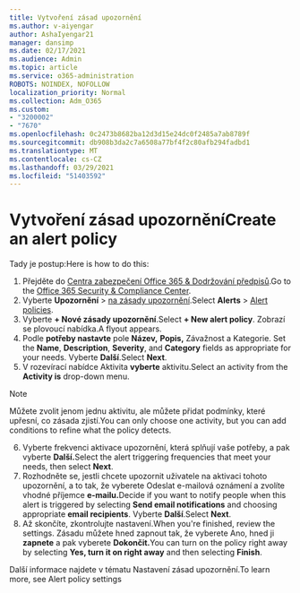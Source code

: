```yaml
---
title: Vytvoření zásad upozornění
ms.author: v-aiyengar
author: AshaIyengar21
manager: dansimp
ms.date: 02/17/2021
ms.audience: Admin
ms.topic: article
ms.service: o365-administration
ROBOTS: NOINDEX, NOFOLLOW
localization_priority: Normal
ms.collection: Adm_O365
ms.custom:
- "3200002"
- "7670"
ms.openlocfilehash: 0c2473b8682ba12d3d15e24dc0f2485a7ab8789f
ms.sourcegitcommit: db908b3da2c7a6508a77bf4f2c80afb294fadbd1
ms.translationtype: MT
ms.contentlocale: cs-CZ
ms.lasthandoff: 03/29/2021
ms.locfileid: "51403592"
---
```

# <a name="create-an-alert-policy"></a><span data-ttu-id="f6ccd-102">Vytvoření zásad upozornění</span><span class="sxs-lookup"><span data-stu-id="f6ccd-102">Create an alert policy</span></span>

<span data-ttu-id="f6ccd-103">Tady je postup:</span><span class="sxs-lookup"><span data-stu-id="f6ccd-103">Here is how to do this:</span></span>

1. <span data-ttu-id="f6ccd-104">Přejděte do [Centra zabezpečení Office 365 & Dodržování předpisů](https://go.microsoft.com/fwlink/p/?linkid=2077143).</span><span class="sxs-lookup"><span data-stu-id="f6ccd-104">Go to the [Office 365 Security & Compliance Center](https://go.microsoft.com/fwlink/p/?linkid=2077143).</span></span>
1. <span data-ttu-id="f6ccd-105">Vyberte **Upozornění**  >  [na zásady upozornění](https://go.microsoft.com/fwlink/?linkid=2103208).</span><span class="sxs-lookup"><span data-stu-id="f6ccd-105">Select **Alerts** > [Alert policies](https://go.microsoft.com/fwlink/?linkid=2103208).</span></span>
1. <span data-ttu-id="f6ccd-106">Vyberte **+ Nové zásady upozornění**.</span><span class="sxs-lookup"><span data-stu-id="f6ccd-106">Select **+ New alert policy**.</span></span> <span data-ttu-id="f6ccd-107">Zobrazí se plovoucí nabídka.</span><span class="sxs-lookup"><span data-stu-id="f6ccd-107">A flyout appears.</span></span>
1. <span data-ttu-id="f6ccd-108">Podle **potřeby nastavte** pole **Název,** **Popis,** Závažnost a Kategorie. </span><span class="sxs-lookup"><span data-stu-id="f6ccd-108">Set the **Name**, **Description**, **Severity**, and **Category** fields as appropriate for your needs.</span></span> <span data-ttu-id="f6ccd-109">Vyberte **Další**.</span><span class="sxs-lookup"><span data-stu-id="f6ccd-109">Select **Next**.</span></span>
1. <span data-ttu-id="f6ccd-110">V rozevírací nabídce Aktivita **vyberte** aktivitu.</span><span class="sxs-lookup"><span data-stu-id="f6ccd-110">Select an activity from the **Activity is** drop-down menu.</span></span>
> [!NOTE]
>  <span data-ttu-id="f6ccd-111">Můžete zvolit jenom jednu aktivitu, ale můžete přidat podmínky, které upřesní, co zásada zjistí.</span><span class="sxs-lookup"><span data-stu-id="f6ccd-111">You can only choose one activity, but you can add conditions to refine what the policy detects.</span></span>
6. <span data-ttu-id="f6ccd-112">Vyberte frekvenci aktivace upozornění, která splňují vaše potřeby, a pak vyberte **Další.**</span><span class="sxs-lookup"><span data-stu-id="f6ccd-112">Select the alert triggering frequencies that meet your needs, then select **Next**.</span></span>
7. <span data-ttu-id="f6ccd-113">Rozhodněte se, jestli chcete upozornit uživatele  na aktivaci tohoto upozornění, a to tak, že vyberete Odeslat e-mailová oznámení a zvolíte vhodné příjemce **e-mailu.**</span><span class="sxs-lookup"><span data-stu-id="f6ccd-113">Decide if you want to notify people when this alert is triggered by selecting **Send email notifications** and choosing appropriate **email recipients**.</span></span> <span data-ttu-id="f6ccd-114">Vyberte **Další**.</span><span class="sxs-lookup"><span data-stu-id="f6ccd-114">Select **Next**.</span></span>
8. <span data-ttu-id="f6ccd-115">Až skončíte, zkontrolujte nastavení.</span><span class="sxs-lookup"><span data-stu-id="f6ccd-115">When you're finished, review the settings.</span></span> <span data-ttu-id="f6ccd-116">Zásadu můžete hned zapnout tak, že vyberete Ano, hned ji **zapnete** a pak vyberete **Dokončit.**</span><span class="sxs-lookup"><span data-stu-id="f6ccd-116">You can turn on the policy right away by selecting **Yes, turn it on right away** and then selecting **Finish**.</span></span>

<span data-ttu-id="f6ccd-117">Další informace najdete v tématu Nastavení zásad upozornění.</span><span class="sxs-lookup"><span data-stu-id="f6ccd-117">To learn more, see Alert policy settings</span></span>

